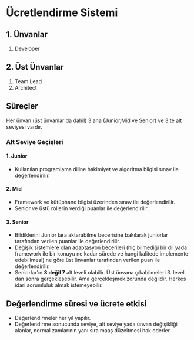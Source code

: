 # Ücretlendirme Sistemi
  ## 1. Ünvanlar
1. Developer 
## 2. Üst Ünvanlar
1. Team Lead
2. Architect

## Süreçler
Her ünvan (üst ünvanlar da dahil) 3 ana (Junior,Mid ve Senior) ve 3 te alt seviyesi vardır.
### Alt Seviye Geçişleri
#### 1. Junior
* Kullanılan programlama diline hakimiyet ve algoritma bilgisi sınav ile değerlendirilir.
#### 2. Mid
* Framework ve kütüphane bilgisi üzerinden sınav ile değerlendirilir.
* Senior ve üstü rollerin verdiği puanlar ile değerlendirilir.
#### 3. Senior
* Bildiklerini Junior lara aktarabilme becerisine bakılarak juniorlar tarafından verilen puanlar ile değerlendirilir.
* Değişik sistemlere olan adaptasyon becerileri (hiç bilmediği bir dil yada framework ile bir konuyu ne kadar sürede ve hangi kalitede implemente edebillmesi) ne göre üst ünvanlar tarafından verilen puan ile değerlendirilir.
* Seniorlar'ın **3 değil 7** alt leveli olabilir. Üst ünvana çıkabilmeleri 3. level dan sonra gerçekleşebilir. Ama gerçekleşmek zorunda değildir. Herkes idari sorumluluk almak istemeyebilir.

## Değerlendirme süresi ve ücrete etkisi
* Değerlendirmeler her yıl yapılır.
* Değerlendirme sonucunda seviye, alt seviye yada ünvan değişikliği alanlar, normal zamlarının yanı sıra maaş düzeltmesi hak ederler.
